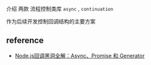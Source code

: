 


介绍 两款 流程控制类库 `async` , `continuation`

作为后续开发控制回调结构的主要方案



reference
----

 - [Node.js回调黑洞全解：Async、Promise 和 Generator](http://zhuanlan.zhihu.com/thefrontendperiodicals/19750470)


